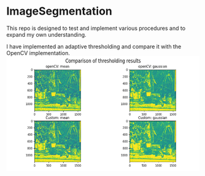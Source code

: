 # ImageSegmentation
This repo is designed to test and implement various procedures and to expand my own understanding.

I have implemented an adaptive thresholding and compare it with the OpenCV implementation.
<img src="docs/thresholding_result.png"  width="600" height="300">

